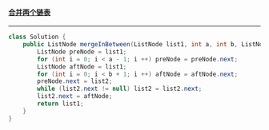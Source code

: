 #### <a href="https://leetcode.cn/problems/merge-in-between-linked-lists/">合并两个链表</a>

------------

```java
class Solution {
    public ListNode mergeInBetween(ListNode list1, int a, int b, ListNode list2) {
        ListNode preNode = list1;
        for (int i = 0; i < a - 1; i ++) preNode = preNode.next;
        ListNode aftNode = list1;
        for (int i = 0; i < b + 1; i ++) aftNode = aftNode.next;
        preNode.next = list2;
        while (list2.next != null) list2 = list2.next;
        list2.next = aftNode;
        return list1;
    }
}
```

